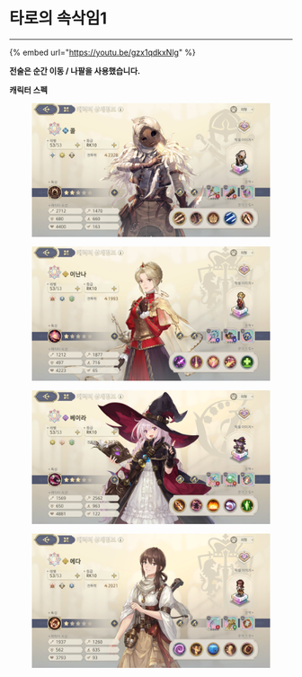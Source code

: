 # 타로의 속삭임1

***

{% embed url="https://youtu.be/gzx1qdkxNlg" %}

**전술은 순간 이동 / 나팔을 사용했습니다.**

**캐릭터 스펙**

<figure><img src="../../../.gitbook/assets/image (61).png" alt=""><figcaption></figcaption></figure>

<figure><img src="../../../.gitbook/assets/image (59).png" alt=""><figcaption></figcaption></figure>

<figure><img src="../../../.gitbook/assets/image (62).png" alt=""><figcaption></figcaption></figure>

<figure><img src="../../../.gitbook/assets/image (64).png" alt=""><figcaption></figcaption></figure>
